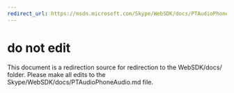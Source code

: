 ```yaml
---
redirect_url: https://msdn.microsoft.com/Skype/WebSDK/docs/PTAudioPhoneAudio
---
```

# do not edit
This document is a redirection source for redirection to the WebSDK/docs/ folder. Please make all edits to the Skype/WebSDK/docs/PTAudioPhoneAudio.md file.

